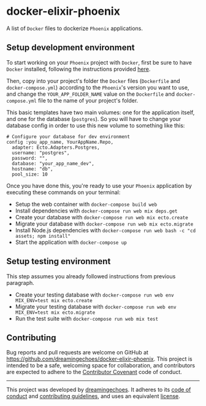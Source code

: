 # docker-elixir-phoenix

A list of `Docker` files to dockerize `Phoenix` applications.

## Setup development environment

To start working on your `Phoenix` project with `Docker`, first be sure to
have `Docker` installed, following the instructions provided [here](https://docs.docker.com/engine/installation/).

Then, copy into your project's folder the `Docker` files (`Dockerfile` and `docker-compose.yml`)
according to the `Phoenix`'s version you want to use, and change the `YOUR_APP_FOLDER_NAME`
value on the `Dockerfile` and `docker-compose.yml` file to the name of your project's folder.

This basic templates have two main volumes: one for the application itself, and one
for the database (`postgres`). So you will have to change your database config in
order to use this new volume to something like this:


```
# Configure your database for dev environment
config :you_app_name, YourAppName.Repo,
  adapter: Ecto.Adapters.Postgres,
  username: "postgres",
  password: "",
  database: "your_app_name_dev",
  hostname: "db",
  pool_size: 10
```

Once you have done this, you're ready to use your `Phoenix` application by executing
these commands on your terminal:

* Setup the web container with `docker-compose build web`
* Install dependencies with `docker-compose run web mix deps.get`
* Create your database with `docker-compose run web mix ecto.create`
* Migrate your database with `docker-compose run web mix ecto.migrate`
* Install Node.js dependencies with `docker-compose run web bash -c "cd assets; npm install"`
* Start the application with `docker-compose up`

## Setup testing environment

This step assumes you already followed instructions from previous paragraph.

* Create your testing database with `docker-compose run web env MIX_ENV=test mix ecto.create`
* Migrate your testing database with `docker-compose run web env MIX_ENV=test mix ecto.migrate`
* Run the test suite with `docker-compose run web mix test`

## Contributing

Bug reports and pull requests are welcome on GitHub at https://github.com/dreamingechoes/docker-elixir-phoenix.
This project is intended to be a safe, welcoming space for collaboration, and contributors are expected to
adhere to the [Contributor Covenant](http://contributor-covenant.org/) code of conduct.

----------------------------

This project was developed by [dreamingechoes](https://github.com/dreamingechoes).
It adheres to its [code of conduct](https://github.com/dreamingechoes/base/blob/master/files/CODE_OF_CONDUCT.md) and
[contributing guidelines](https://github.com/dreamingechoes/base/blob/master/files/CONTRIBUTING.md), and uses an equivalent [license](https://github.com/dreamingechoes/base/blob/master/files/LICENSE).
